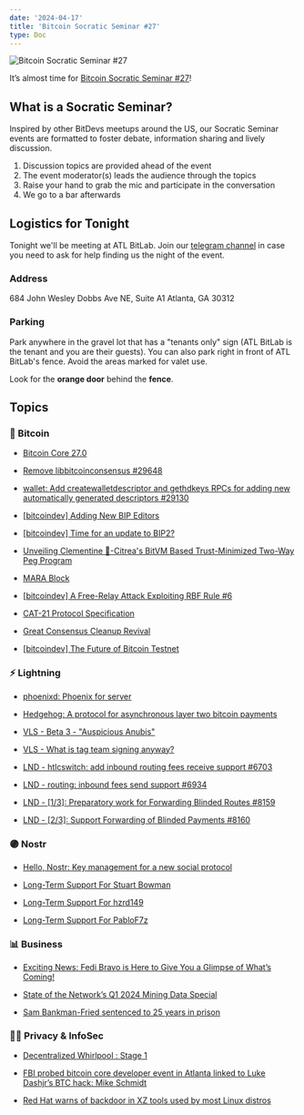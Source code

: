 ```yaml
---
date: '2024-04-17'
title: 'Bitcoin Socratic Seminar #27'
type: Doc
---
```


![Bitcoin Socratic Seminar #27](/bitcoin-socratic-seminar-27.jpg)

It’s almost time for <a href="https://www.meetup.com/atlantabitdevs/events/298228417/">Bitcoin Socratic Seminar #27</a>!

## What is a Socratic Seminar?

Inspired by other BitDevs meetups around the US, our Socratic Seminar events are formatted to foster debate, information sharing and lively discussion.

1. Discussion topics are provided ahead of the event
2. The event moderator(s) leads the audience through the topics
3. Raise your hand to grab the mic and participate in the conversation
4. We go to a bar afterwards

## Logistics for Tonight

Tonight we'll be meeting at ATL BitLab. Join our <a href="https://atlantabitdevs.org/telegram/" target="_blank">telegram channel</a> in case you need to ask for help finding us the night of the event.

### Address

684 John Wesley Dobbs Ave NE,
Suite A1
Atlanta, GA 30312

### Parking

Park anywhere in the gravel lot that has a "tenants only" sign (ATL BitLab is the tenant and you are their guests). You can also park right in front of ATL BitLab's fence. Avoid the areas marked for valet use.

Look for the **orange door** behind the **fence**.

## Topics

### 🧡 Bitcoin

- [Bitcoin Core 27.0](https://github.com/bitcoin/bitcoin/blob/c7567d9223a927a88173ff04eeb4f54a5c02b43d/doc/release-notes/release-notes-27.0.md)

- [Remove libbitcoinconsensus #29648](https://github.com/bitcoin/bitcoin/pull/29648)

- [wallet: Add createwalletdescriptor and gethdkeys RPCs for adding new automatically generated descriptors #29130](https://github.com/bitcoin/bitcoin/pull/29130)

- [[bitcoindev] Adding New BIP Editors](https://gnusha.org/pi/bitcoindev/CAMHHROw9mZJRnTbUo76PdqwJU==YJMvd9Qrst+nmyypaedYZgg@mail.gmail.com/T/#t)

- [[bitcoindev] Time for an update to BIP2?](https://gnusha.org/pi/bitcoindev/59fa94cea6f70e02b1ce0da07ae230670730171c.camel@timruffing.de/)

- [Unveiling Clementine 🍊-Citrea's BitVM Based Trust-Minimized Two-Way Peg Program](https://www.blog.citrea.xyz/unveiling-clementine/)

- [MARA Block](https://mempool.space/block/0000000000000000000341cc26cda4af82cd25f7063c448772228cbf2836915b?audit=false)

- [[bitcoindev] A Free-Relay Attack Exploiting RBF Rule #6](https://gnusha.org/pi/bitcoindev/Zfg%2F6IZyA%2FiInyMx@petertodd.org/#r)

- [CAT-21 Protocol Specification](https://github.com/ordpool-space/cat-21)

- [Great Consensus Cleanup Revival](https://delvingbitcoin.org/t/great-consensus-cleanup-revival/710)

- [[bitcoindev] The Future of Bitcoin Testnet](https://gnusha.org/pi/bitcoindev/CADL_X_eXjbRFROuJU0b336vPVy5Q2RJvhcx64NSNPH-3fDCUfw@mail.gmail.com/)

### ⚡️ Lightning

- [phoenixd: Phoenix for server](https://phoenix.acinq.co/server)

- [Hedgehog: A protocol for asynchronous layer two bitcoin payments](https://stacker.news/items/481321)

- [VLS - Beta 3 - "Auspicious Anubis"](https://gitlab.com/lightning-signer/validating-lightning-signer/-/releases/v0.11.0)

- [VLS - What is tag team signing anyway?](https://vls.tech/posts/tag-team/)

- [LND - htlcswitch: add inbound routing fees receive support #6703](https://github.com/lightningnetwork/lnd/pull/6703)

- [LND - routing: inbound fees send support #6934](https://github.com/lightningnetwork/lnd/pull/6934)

- [LND - [1/3]: Preparatory work for Forwarding Blinded Routes #8159](https://github.com/lightningnetwork/lnd/pull/8159)

- [LND - [2/3]: Support Forwarding of Blinded Payments #8160](https://github.com/lightningnetwork/lnd/pull/8160)

### 🟣 Nostr

- [Hello, Nostr: Key management for a new social protocol](https://blog.casa.io/hello-nostr/)

- [Long-Term Support For Stuart Bowman](https://opensats.org/blog/stuart-bowman-receives-lts-grant)

- [Long-Term Support For hzrd149](https://opensats.org/blog/hzrd149-receives-lts-grant)

- [Long-Term Support For PabloF7z](https://opensats.org/blog/pablofz7-receives-lts-grant?ref=nobsbitcoin.com)

### 📊 Business

- [Exciting News: Fedi Bravo is Here to Give You a Glimpse of What’s Coming!](https://www.fedi.xyz/blog/fedi-bravo-is-here)

- [State of the Network’s Q1 2024 Mining Data Special](https://coinmetrics.substack.com/p/state-of-the-network-issue-252)

- [Sam Bankman-Fried sentenced to 25 years in prison](https://edition.cnn.com/business/live-news/sam-bankman-fried-sentencing-03-28-24/index.html?ref=nobsbitcoin.com)

### 🕵️‍♂️ Privacy & InfoSec

- [Decentralized Whirlpool : Stage 1](https://blog.samourai.is/decentralized-whirlpool-stage-1/)

- [FBI probed bitcoin core developer event in Atlanta linked to Luke Dashjr’s BTC hack: Mike Schmidt](https://www.theblock.co/post/287939/fbi-luke-dashjr-btc-hack)

- [Red Hat warns of backdoor in XZ tools used by most Linux distros](https://www.bleepingcomputer.com/news/security/red-hat-warns-of-backdoor-in-xz-tools-used-by-most-linux-distros/)
